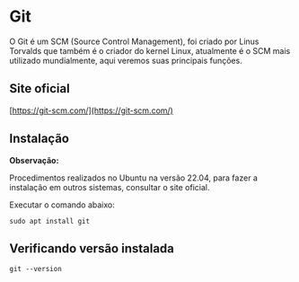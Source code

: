 # Git

O Git é um SCM (Source Control Management), foi criado por Linus Torvalds que também é o criador do kernel Linux, atualmente é o SCM mais utilizado mundialmente, aqui veremos suas principais funções.

## Site oficial

[https://git-scm.com/](https://git-scm.com/)

## Instalação

**Observação:**

Procedimentos realizados no Ubuntu na versão 22.04, para fazer a instalação em outros sistemas, consultar o site oficial.

Executar o comando abaixo:

```
sudo apt install git
```

## Verificando versão instalada

```
git --version
```
